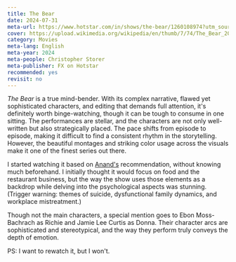 ```yaml
---
title: The Bear
date: 2024-07-31
meta-url: https://www.hotstar.com/in/shows/the-bear/1260108974?utm_source=gwa
cover: https://upload.wikimedia.org/wikipedia/en/thumb/7/74/The_Bear_2022_FX.png/220px-The_Bear_2022_FX.png
category: Movies
meta-lang: English
meta-year: 2024
meta-people: Christopher Storer
meta-publisher: FX on Hotstar
recommended: yes
revisit: no
---
```


*The Bear* is a true mind-bender. With its complex narrative, flawed yet sophisticated characters, and editing that demands full attention, it's definitely worth binge-watching, though it can be tough to consume in one sitting. The performances are stellar, and the characters are not only well-written but also strategically placed. The pace shifts from episode to episode, making it difficult to find a consistent rhythm in the storytelling. However, the beautiful montages and striking color usage across the visuals make it one of the finest series out there.

I started watching it based on [Anand's](https://x.com/uxfish) recommendation, without knowing much beforehand. I initially thought it would focus on food and the restaurant business, but the way the show uses those elements as a backdrop while delving into the psychological aspects was stunning. (Trigger warning: themes of suicide, dysfunctional family dynamics, and workplace mistreatment.)

Though not the main characters, a special mention goes to Ebon Moss-Bachrach as Richie and Jamie Lee Curtis as Donna. Their character arcs are sophisticated and stereotypical, and the way they perform truly conveys the depth of emotion.

PS: I want to rewatch it, but I won't. 